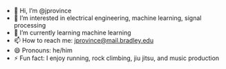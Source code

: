 - 👋 Hi, I’m @jprovince
- 👀 I’m interested in electrical engineering, machine learning, signal processing
- 🌱 I’m currently learning machine learning
- 📫 How to reach me: jprovince@mail.bradley.edu
- 😄 Pronouns: he/him
- ⚡ Fun fact: I enjoy running, rock climbing, jiu jitsu, and music production

<!---
jprovince/jprovince is a ✨ special ✨ repository because its `README.md` (this file) appears on your GitHub profile.
You can click the Preview link to take a look at your changes.
--->
